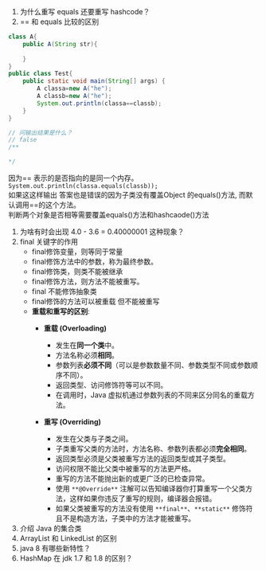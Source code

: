 1. 为什么重写 equals 还要重写 hashcode？
2. == 和 equals 比较的区别

```Java
class A{
    public A(String str){
         
    }
}
public class Test{
    public static void main(String[] args) {
        A classa=new A("he");
        A classb=new A("he");
        System.out.println(classa==classb);
    }
}

// 问输出结果是什么？
// false
/**

*/
```

因为== 表示的是否指向的是同一个内存。`System.out.println(classa.equals(classb));`  
如果这这样输出 答案也是错误的因为子类没有覆盖Object 的equals()方法, 而默认调用==的这个方法。  
判断两个对象是否相等需要覆盖equals()方法和hashcaode()方法  

  

1. 为啥有时会出现 4.0 - 3.6 = 0.40000001 这种现象？
2. final 关键字的作用
    - final修饰变量，则等同于常量
    - final修饰方法中的参数，称为最终参数。
    - final修饰类，则类不能被继承
    - final修饰方法，则方法不能被重写。
    - final 不能修饰抽象类
    - final修饰的方法可以被重载 但不能被重写
    - **重载和重写的区别**:
        - **重载 (Overloading)**
            - 发生在**同一个类**中。
            - 方法名称必须**相同**。
            - 参数列表**必须不同**（可以是参数数量不同、参数类型不同或参数顺序不同）。
            - 返回类型、访问修饰符等可以不同。
            - 在调用时，Java 虚拟机通过参数列表的不同来区分同名的重载方法。
            
        - **重写 (Overriding)**
            - 发生在父类与子类之间。
            - 子类重写父类的方法时，方法名称、参数列表都必须**完全相同**。
            - 返回类型必须是父类被重写方法的返回类型或其子类型。
            - 访问权限不能比父类中被重写的方法更严格。
            - 重写的方法不能抛出新的或更广泛的已检查异常。
            - 使用 `**@Override**` 注解可以告知编译器你打算重写一个父类方法，这样如果你违反了重写的规则，编译器会报错。
            - 如果父类被重写的方法没有使用 `**final**`、`**static**` 修饰符且不是构造方法，子类中的方法才能被重写。
3. 介绍 Java 的集合类
4. ArrayList 和 LinkedList 的区别
5. java 8 有哪些新特性？
6. HashMap 在 jdk 1.7 和 1.8 的区别？